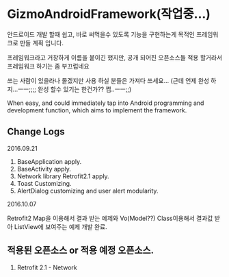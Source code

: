 # GizmoAndroidFramework(작업중...)
안드로이드 개발 할때 쉽고, 바로 써먹을수 있도록 기능을 구현하는게 목적인 프레임워크로 만들 계획 입니다.

프레임워크라고 거창하게 이름을 붙이긴 했지만, 공개 되어진 오픈소스들 적용 할거라서 프레임워크 하기는 좀 부끄럽네요

쓰는 사람이 있을라나 몰겠지만 사용 하실 분들은 가져다 쓰세요...
(근데 언제 완성 하지...ㅡㅡ;;;; 완성 할수 있기는 한건가?? 쩝..ㅡㅡ;;)

When easy, and could immediately tap into Android programming and development function, which aims to implement the framework.

Change Logs
----------------------------------------------------------
2016.09.21

1. BaseApplication apply.
2. BaseActivity apply.
3. Network library Retrofit2.1 apply.
4. Toast Customizing.
5. AlertDialog customizing and user alert modularity.

2016.10.07

 Retrofit2 Map을 이용해서 결과 받는 예제와 Vo(Model??) Class이용해서 결과값 받아 ListView에 보여주는
 예제 개발 완료.


적용된 오픈소스 or 적용 예정 오픈소스.
-----------------------
1. Retrofit 2.1 - Network 
